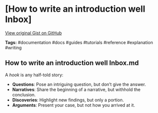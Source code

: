 # [How to write an introduction well Inbox] 

[View original Gist on GitHub](https://gist.github.com/Integralist/e538e3831c6a0f228eee8545b6f5dc95)

**Tags:** #documentation #docs #guides #tutorials #reference #explanation #writing

## How to write an introduction well Inbox.md

A _hook_ is any half-told story:

- **Questions**: Pose an intriguing question, but don’t give the answer.
- **Narratives**: Share the beginning of a narrative, but withhold the conclusion.
- **Discoveries**: Highlight new findings, but only a portion.
- **Arguments**: Present your case, but not how you arrived at it.

